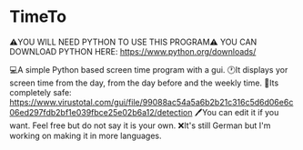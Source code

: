 # TimeTo
⚠️YOU WILL NEED PYTHON TO USE THIS PROGRAM⚠️
YOU CAN DOWNLOAD PYTHON HERE: https://www.python.org/downloads/

💻A simple Python based screen time program with a gui.
🕐It displays yor screen time from the day, from the day before and the weekly time.
👾Its completely safe: https://www.virustotal.com/gui/file/99088ac54a5a6b2b21c316c5d6d06e6c06ed297fdb2bf1e039fbce25e02b6a12/detection
🖊️You can edit it if you want. Feel free but do not say it is your own.
❌It's still German but I'm working on making it in more languages.
